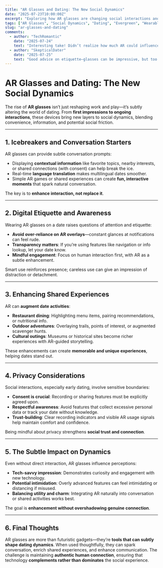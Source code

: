 ```yaml
---
title: "AR Glasses and Dating: The New Social Dynamics"
date: "2025-07-23T10:00:00Z"
excerpt: "Exploring how AR glasses are changing social interactions and dating, from icebreakers to etiquette considerations."
tags: ["AR Glasses", "Social Dynamics", "Dating", "Evergreen", "Wearables"]
slug: "ar-glasses-and-dating"
comments:
  - author: "TechRomantic"
    date: "2025-07-24"
    text: "Interesting take! Didn’t realize how much AR could influence first impressions and conversations."
  - author: "SkepticalDater"
    date: "2025-07-25"
    text: "Good advice on etiquette—glasses can be impressive, but too much tech can feel awkward."
---
```


# AR Glasses and Dating: The New Social Dynamics

The rise of **AR glasses** isn’t just reshaping work and play—it’s subtly altering the world of dating. From **first impressions to ongoing interactions**, these devices bring new layers to social dynamics, blending convenience, information, and potential social friction.

---

## 1. Icebreakers and Conversation Starters

AR glasses can provide subtle conversation prompts:

- Displaying **contextual information** like favorite topics, nearby interests, or shared connections (with consent) can help break the ice.  
- Real-time **language translation** makes multilingual dates smoother.  
- Simple AR games or shared experiences can create **fun, interactive moments** that spark natural conversation.

The key is to **enhance interaction, not replace it**.

---

## 2. Digital Etiquette and Awareness

Wearing AR glasses on a date raises questions of attention and etiquette:

- **Avoid over-reliance on AR overlays**—constant glances at notifications can feel rude.  
- **Transparency matters**: If you’re using features like navigation or info lookup, let your date know.  
- **Mindful engagement**: Focus on human interaction first, with AR as a subtle enhancement.

Smart use reinforces presence; careless use can give an impression of distraction or detachment.

---

## 3. Enhancing Shared Experiences

AR can **augment date activities**:

- **Restaurant dining**: Highlighting menu items, pairing recommendations, or nutritional info.  
- **Outdoor adventures**: Overlaying trails, points of interest, or augmented scavenger hunts.  
- **Cultural outings**: Museums or historical sites become richer experiences with AR-guided storytelling.

These enhancements can create **memorable and unique experiences**, helping dates stand out.

---

## 4. Privacy Considerations

Social interactions, especially early dating, involve sensitive boundaries:

- **Consent is crucial**: Recording or sharing features must be explicitly agreed upon.  
- **Respectful awareness**: Avoid features that collect excessive personal data or track your date without knowledge.  
- **Trust-building**: Clear recording indicators and visible AR usage signals help maintain comfort and confidence.

Being mindful about privacy strengthens **social trust and connection**.

---

## 5. The Subtle Impact on Dynamics

Even without direct interaction, AR glasses influence perceptions:

- **Tech-savvy impression**: Demonstrates curiosity and engagement with new technology.  
- **Potential intimidation**: Overly advanced features can feel intimidating or distancing if misused.  
- **Balancing utility and charm**: Integrating AR naturally into conversation or shared activities works best.

The goal is **enhancement without overshadowing genuine connection**.

---

## 6. Final Thoughts

AR glasses are more than futuristic gadgets—they’re **tools that can subtly shape dating dynamics**. When used thoughtfully, they can spark conversation, enrich shared experiences, and enhance communication. The challenge is maintaining **authentic human connection**, ensuring that technology **complements rather than dominates** the social experience. 
